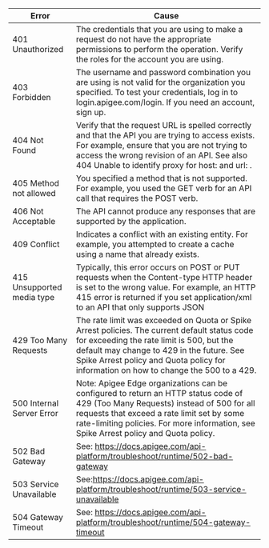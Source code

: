|Error <img width=250/>| Cause|
|---------------------------------------|------------------------------------------------------------|
|401 Unauthorized |The credentials that you are using to make a request do not have the appropriate permissions to perform the operation. Verify the roles for the account you are using.|
|403 Forbidden |The username and password combination you are using is not valid for the organization you specified. To test your credentials, log in to login.apigee.com/login. If you need an account, sign up.|
|404 Not Found |Verify that the request URL is spelled correctly and that the API you are trying to access exists. For example, ensure that you are not trying to access the wrong revision of an API. See also 404 Unable to identify proxy for host: <virtual host name> and url: <path>.|
|405 Method not allowed |You specified a method that is not supported. For example, you used the GET verb for an API call that requires the POST verb.|
|406 Not Acceptable |The API cannot produce any responses that are supported by the application.|
|409 Conflict |Indicates a conflict with an existing entity. For example, you attempted to create a cache using a name that already exists.|
|415 Unsupported media type |Typically, this error occurs on POST or PUT requests when the Content-type HTTP header is set to the wrong value. For example, an HTTP 415 error is returned if you set application/xml to an API that only supports JSON|
|429 Too Many Requests |The rate limit was exceeded on Quota or Spike Arrest policies. The current default status code for exceeding the rate limit is 500, but the default may change to 429 in the future. See Spike Arrest policy and Quota policy for information on how to change the 500 to a 429.|
|500 Internal Server Error |Note: Apigee Edge organizations can be configured to return an HTTP status code of 429 (Too Many Requests) instead of 500 for all requests that exceed a rate limit set by some rate-limiting policies. For more information, see Spike Arrest policy and Quota policy.|
|502 Bad Gateway| See: https://docs.apigee.com/api-platform/troubleshoot/runtime/502-bad-gateway |
|503 Service Unavailable |See:https://docs.apigee.com/api-platform/troubleshoot/runtime/503-service-unavailable |  
|504 Gateway Timeout|See: https://docs.apigee.com/api-platform/troubleshoot/runtime/504-gateway-timeout |  
